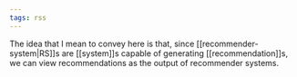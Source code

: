 ```yaml
---
tags: rss
---
```


The idea that I mean to convey here is that, since [[recommender-system|RS]]s
are [[system]]s capable of generating [[recommendation]]s, we can view
recommendations as the output of recommender systems.
